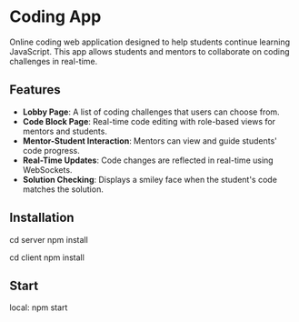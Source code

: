 # Coding App

Online coding web application designed to help students continue learning JavaScript.
This app allows students and mentors to collaborate on coding challenges in real-time.


## Features

- **Lobby Page**: A list of coding challenges that users can choose from.
- **Code Block Page**: Real-time code editing with role-based views for mentors and students.
- **Mentor-Student Interaction**: Mentors can view and guide students' code progress.
- **Real-Time Updates**: Code changes are reflected in real-time using WebSockets.
- **Solution Checking**: Displays a smiley face when the student's code matches the solution.

## Installation

cd server
npm install

cd client
npm install

## Start

local: npm start

